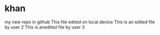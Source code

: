 # khan
my new repo in github
This file edited on local device
This is an edited file by user 2
This is anedited file by user 3
